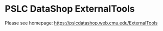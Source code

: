 PSLC DataShop ExternalTools
=============

Please see homepage: https://pslcdatashop.web.cmu.edu/ExternalTools

